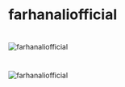 # farhanaliofficial
# 
![farhanaliofficial](https://github-readme-stats.vercel.app/api?username=farhanaliofficial&show_icons=true&theme=dracula)
#
![farhanaliofficial](https://github-readme-stats.vercel.app/api/top-langs/?username=farhanaliofficial)
